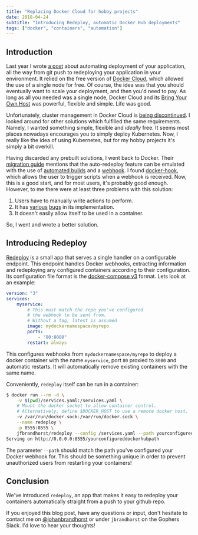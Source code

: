 ```yaml
---
title: "Replacing Docker Cloud for hobby projects"
date: 2018-04-24
subtitle: "Introducing Redeploy, automatic Docker Hub deployments"
tags: ["docker", "containers", "automation"]
---
```


## Introduction

Last year I wrote [a post](/app-deployment) about automating
deployment of your application, all the way from git push to
redeploying your application in your environment. It relied on
the free version of [Docker Cloud](https://cloud.docker.com),
which allowed the use of a single node for free. Of course,
the idea was that you should eventually want to scale your
deployment, and then you'd need to pay. As long as all you
needed was a single node, Docker Cloud and its
[Bring Your Own Host](https://docs.docker.com/docker-cloud/infrastructure/byoh/)
was powerful, flexible and simple. Life was good.

Unfortunately, cluster management in Docker Cloud is
[being discontinued](http://success.docker.com/article/cloud-migration).
I looked around for other solutions which fulfilled the same requirements.
Namely, I wanted something simple, flexible and _ideally_ free. It seems
most places nowadays encourages you to simply deploy Kubernetes. Now, I
really like the idea of using Kubernetes, but for my hobby projects it's
simply a bit overkill.

Having discarded any prebuilt solutions, I went back to Docker. Their
[migration guide](https://docs.docker.com/docker-cloud/migration/#what-changes)
mentions that the auto-redeploy feature can be emulated with the use of
[automated builds](https://docs.docker.com/docker-hub/builds/) and a
[webhook](https://docs.docker.com/docker-hub/webhooks/). I found
[docker-hook](https://github.com/schickling/docker-hook), which allows
the user to trigger scripts when a webhook is received. Now, this is a
good start, and for most users, it's probably good enough. However, to me
there were at least three problems with this solution:

1. Users have to manually write actions to perform.
1. It has [various](https://github.com/schickling/docker-hook/pull/17) [bugs](https://github.com/schickling/docker-hook/pull/18) in its implementation.
1. It doesn't easily allow itself to be used in a container.

So, I went and wrote a better solution.

## Introducing Redeploy

[Redeploy](https://github.com/johanbrandhorst/redeploy) is a small app that serves a single handler on a configurable endpoint.
This endpoint handles Docker webhooks, extracting information and
redeploying any configured containers according to their configuration.
Its configuration file format is the
[docker-compose v3](https://docs.docker.com/compose/compose-file/)
format. Lets look at an example:

```yaml
version: "3"
services:
    myservice:
        # This must match the repo you've configured
        # the webhook to be sent from.
        # Without a tag, latest is assumed
        image: mydockernamespace/myrepo
        ports:
            - "80:8080"
        restart: always
```

This configures webhooks from `mydockernamespace/myrepo` to
deploy a docker container with the name `myservice`,
port `80` proxied to `8080` and automatic restarts. It will
automatically remove existing containers with the same name.

Conveniently, `redeploy` itself can be run in a container:

```bash
$ docker run --rm -d \
    -v $(pwd)/services.yaml:/services.yaml \
    # Mount the docker socket to allow container control.
    # Alternatively, define $DOCKER_HOST to use a remote docker host.
    -v /var/run/docker.sock:/var/run/docker.sock \
    --name redeploy \
    -p 8555:8555 \
    jfbrandhorst/redeploy --config /services.yaml --path yourconfigureddockerhubpath
Serving on http://0.0.0.0:8555/yourconfigureddockerhubpath
```

The parameter `--path` should match the path you've configured your
Docker webhook for. This should be something unique in order to
prevent unauthorized users from restarting your containers!

## Conclusion

We've introduced `redeploy`, an app that makes it easy to redeploy
your containers automatically straight from a push to your github repo.

If you enjoyed this blog post, have any questions or input, don't hesitate to
contact me on [@johanbrandhorst](https://twitter.com/JohanBrandhorst) or
under `jbrandhorst` on the Gophers Slack. I'd love to hear your thoughts!
